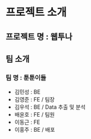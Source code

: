 # 프로젝트 소개

## 프로젝트 명 : 웹투나

## 팀 소개

### 팀 명 : 툰툰이들

- 김민성 : BE
- 김영준 : FE / 팀장
- 김우석 : BE / Data 추출 및 분석
- 배윤호 : FE / 팀원
- 이동근 : FE
- 이홍주 : BE / 배포
